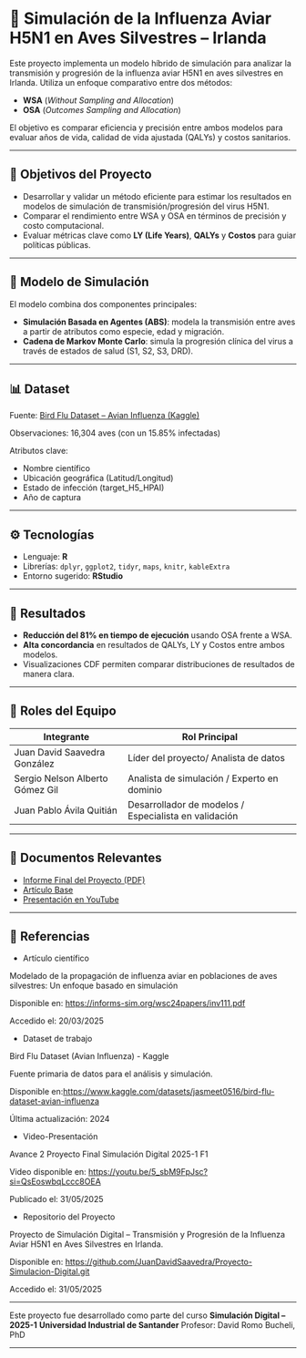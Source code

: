 # 🦠 Simulación de la Influenza Aviar H5N1 en Aves Silvestres – Irlanda

Este proyecto implementa un modelo híbrido de simulación para analizar la transmisión y progresión de la influenza aviar H5N1 en aves silvestres en Irlanda. Utiliza un enfoque comparativo entre dos métodos:  
- **WSA** (*Without Sampling and Allocation*)  
- **OSA** (*Outcomes Sampling and Allocation*)

El objetivo es comparar eficiencia y precisión entre ambos modelos para evaluar años de vida, calidad de vida ajustada (QALYs) y costos sanitarios.

---

## 🎯 Objetivos del Proyecto

* Desarrollar y validar un método eficiente para estimar los resultados en modelos de simulación de transmisión/progresión del virus H5N1.
* Comparar el rendimiento entre WSA y OSA en términos de precisión y costo computacional.
* Evaluar métricas clave como **LY (Life Years)**, **QALYs** y **Costos** para guiar políticas públicas.

---

## 🧠 Modelo de Simulación

El modelo combina dos componentes principales:

* **Simulación Basada en Agentes (ABS)**: modela la transmisión entre aves a partir de atributos como especie, edad y migración.
* **Cadena de Markov Monte Carlo**: simula la progresión clínica del virus a través de estados de salud (S1, S2, S3, DRD).

---

## 📊 Dataset

Fuente: [Bird Flu Dataset – Avian Influenza (Kaggle)](https://www.kaggle.com/datasets/jasmeet0516/bird-flu-dataset-avian-influenza)

Observaciones: 16,304 aves (con un 15.85% infectadas)

Atributos clave:

* Nombre científico
* Ubicación geográfica (Latitud/Longitud)
* Estado de infección (target\_H5\_HPAI)
* Año de captura

---

## ⚙️ Tecnologías

* Lenguaje: **R**
* Librerías: `dplyr`, `ggplot2`, `tidyr`, `maps`, `knitr`, `kableExtra`
* Entorno sugerido: **RStudio**

---

## 🧪 Resultados

* **Reducción del 81% en tiempo de ejecución** usando OSA frente a WSA.
* **Alta concordancia** en resultados de QALYs, LY y Costos entre ambos modelos.
* Visualizaciones CDF permiten comparar distribuciones de resultados de manera clara.

---

## 👥 Roles del Equipo

| Integrante                      | Rol Principal                                   |
| ------------------------------- | ----------------------------------------------- |
| Juan David Saavedra González    | Líder del proyecto/ Analista de datos    |
| Sergio Nelson Alberto Gómez Gil | Analista de simulación / Experto en dominio     |
| Juan Pablo Ávila Quitián        | Desarrollador de modelos  / Especialista en validación |

---

## 📄 Documentos Relevantes

* [Informe Final del Proyecto (PDF)](https://github.com/user-attachments/files/20536784/Entrega.Final_.Proyecto.Simulacion.Digital.pdf)
* [Artículo Base](https://informs-sim.org/wsc24papers/inv111.pdf)
* [Presentación en YouTube](https://youtu.be/5_sbM9FpJsc?si=QsEoswbqLccc8OEA)

---

## 💬 Referencias

* Artículo científico

Modelado de la propagación de influenza aviar en poblaciones de aves silvestres: Un enfoque basado en simulación

Disponible en: https://informs-sim.org/wsc24papers/inv111.pdf

Accedido el: 20/03/2025


* Dataset de trabajo

Bird Flu Dataset (Avian Influenza) - Kaggle

Fuente primaria de datos para el análisis y simulación.

Disponible en:https://www.kaggle.com/datasets/jasmeet0516/bird-flu-dataset-avian-influenza

Última actualización: 2024

* Video-Presentación
  
Avance 2 Proyecto Final Simulación Digital 2025-1 F1

Video disponible en: https://youtu.be/5_sbM9FpJsc?si=QsEoswbqLccc8OEA

Publicado el: 31/05/2025

* Repositorio del Proyecto
  
Proyecto de Simulación Digital – Transmisión y Progresión de la Influenza Aviar H5N1 en Aves Silvestres en Irlanda.

Disponible en: https://github.com/JuanDavidSaavedra/Proyecto-Simulacion-Digital.git

Accedido el: 31/05/2025

---

Este proyecto fue desarrollado como parte del curso **Simulación Digital – 2025-1**
**Universidad Industrial de Santander**
Profesor: David Romo Bucheli, PhD

---


